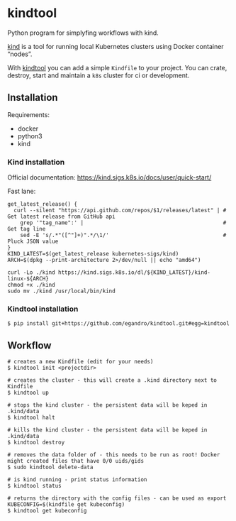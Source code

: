 # kindtool

Python program for simplyfing workflows with kind.

[kind](https://kind.sigs.k8s.io/) is a tool for running local Kubernetes clusters using Docker container “nodes”.

With [kindtool](https://github.com/egandro/kindtool/) you can add a simple `Kindfile` to your project. You can crate, destroy, start and maintain a `k8s` cluster for ci or development.


## Installation

Requirements:

- docker
- python3
- kind

### Kind installation

Official documentation: <https://kind.sigs.k8s.io/docs/user/quick-start/>

Fast lane:


```
get_latest_release() {
  curl --silent "https://api.github.com/repos/$1/releases/latest" | # Get latest release from GitHub api
    grep '"tag_name":' |                                            # Get tag line
    sed -E 's/.*"([^"]+)".*/\1/'                                    # Pluck JSON value
}
KIND_LATEST=$(get_latest_release kubernetes-sigs/kind)
ARCH=$(dpkg --print-architecture 2>/dev/null || echo "amd64")

curl -Lo ./kind https://kind.sigs.k8s.io/dl/${KIND_LATEST}/kind-linux-${ARCH}
chmod +x ./kind
sudo mv ./kind /usr/local/bin/kind
```

### Kindtool installation

```
$ pip install git+https://github.com/egandro/kindtool.git#egg=kindtool
```

## Workflow

```
# creates a new Kindfile (edit for your needs)
$ kindtool init <projectdir>

# creates the cluster - this will create a .kind directory next to Kindfile
$ kindtool up

# stops the kind cluster - the persistent data will be keped in .kind/data
$ kindtool halt

# kills the kind cluster - the persistent data will be keped in .kind/data
$ kindtool destroy

# removes the data folder of - this needs to be run as root! Docker might created files that have 0/0 uids/gids
$ sudo kindtool delete-data

# is kind running - print status information
$ kindtool status

# returns the directory with the config files - can be used as export KUBECONFIG=$(kindfile get kubeconfig)
$ kindtool get kubeconfig
```
